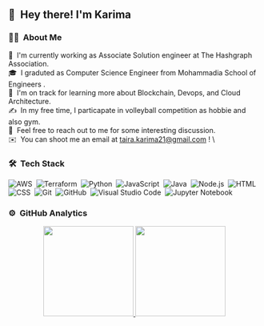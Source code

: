  ## 👋 &nbsp;Hey there! I'm Karima 

### ✌🏻 &nbsp;About Me
📍 &nbsp;I'm currently working as Associate Solution engineer at The Hashgraph Association.\
🎓 &nbsp;I graduted as Computer Science Engineer from Mohammadia School of Engineers .\
🌱 &nbsp;I'm on track for learning more about Blockchain, Devops, and Cloud Architecture.\
✍️ &nbsp;In my free time, I particapate in volleyball competition as hobbie and also gym.\
💬 &nbsp;Feel free to reach out to me for some interesting discussion.\
✉️ &nbsp;You can shoot me an email at taira.karima21@gmail.com ! \

### 🛠 &nbsp;Tech Stack
![AWS](https://img.shields.io/badge/AWS-%23FF9900.svg?style=flat&logo=amazon-aws&logoColor=white)&nbsp;
![Terraform](https://img.shields.io/badge/terraform-%235835CC.svg?style=flat&logo=terraform&logoColor=white)&nbsp;
![Python](https://img.shields.io/badge/-Python-05122A?style=flat&logo=python&logoColor=white)&nbsp;
![JavaScript](https://img.shields.io/badge/-JavaScript-05122A?style=flat&logo=javascript)&nbsp;
![Java](https://img.shields.io/badge/-Java-05122A?style=flat&logo=Java&logoColor=FFA518)&nbsp;
![Node.js](https://img.shields.io/badge/-Node.js-05122A?style=flat&logo=node.js)&nbsp;
![HTML](https://img.shields.io/badge/-HTML-05122A?style=flat&logo=HTML5)&nbsp;
![CSS](https://img.shields.io/badge/-CSS-05122A?style=flat&logo=CSS3&logoColor=1572B6)&nbsp;
![Git](https://img.shields.io/badge/-Git-05122A?style=flat&logo=git)&nbsp;
![GitHub](https://img.shields.io/badge/-GitHub-05122A?style=flat&logo=github)&nbsp;
![Visual Studio Code](https://img.shields.io/badge/-Visual%20Studio%20Code-05122A?style=flat&logo=visual-studio-code&logoColor=007ACC)&nbsp;
![Jupyter Notebook](https://img.shields.io/badge/jupyter-%23FA0F00.svg?style=flat&logo=jupyter&logoColor=white)&nbsp;

### ⚙️ &nbsp;GitHub Analytics
<p align="center">
<a href="https://github.com/KarimaTaira">
  <img height="180em" src="https://github-readme-stats-eight-theta.vercel.app/api?username=KarimaTaira&show_icons=true&theme=algolia&include_all_commits=true&count_private=true"/>
  <img height="180em" src="https://github-readme-stats-eight-theta.vercel.app/api/top-langs/?username=KarimaTaira&layout=compact&langs_count=8&theme=algolia"/>
</a>
</p>
